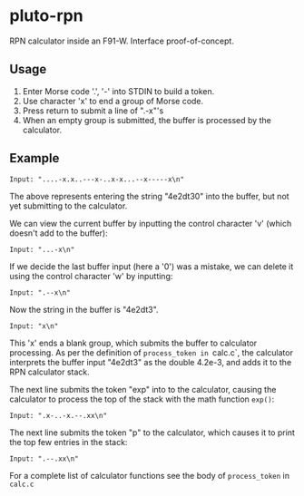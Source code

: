 # pluto-rpn
RPN calculator inside an F91-W.  Interface proof-of-concept. 

Usage
-----

 1. Enter Morse code '.', '-' into STDIN to build a token. 
 2. Use character 'x' to end a group of Morse code. 
 3. Press return to submit a line of ".-x"'s
 4. When an empty group is submitted, the buffer is processed by the calculator.

Example
-------

    Input: "....-x.x..---x-..x-x...--x-----x\n"

The above represents entering the string "4e2dt30" into the buffer, but 
not yet submitting to the calculator. 

We can view the current buffer by inputting the control character 'v' 
(which doesn't add to the buffer):

    Input: "...-x\n"

If we decide the last buffer input (here a '0') was a mistake, we can 
delete it using the control character 'w' by inputting:

    Input: ".--x\n"

Now the string in the buffer is "4e2dt3".

    Input: "x\n" 

This 'x' ends a blank group, which submits the buffer to calculator 
processing. As per the definition of `process_token in `calc.c`, the 
calculator interprets the buffer input "4e2dt3" as the double 4.2e-3, and 
adds it to the RPN calculator stack. 

The next line submits the token "exp" into to the calculator, causing the 
calculator to process the top of the stack with the math function `exp()`:

    Input: ".x-..-x.--.xx\n"

The next line submits the token "p" to the calculator, which causes it to 
print the top few entries in the stack:

    Input: ".--.xx\n"

For a complete list of calculator functions see the body of `process_token` 
in `calc.c`
 
